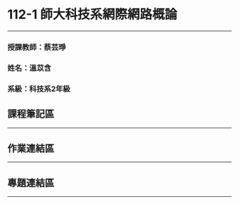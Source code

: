 # 112-1 師大科技系網際網路概論
---
### 授課教師：蔡芸琤
### 姓名：溫苡含
### 系級：科技系2年級

## 課程筆記區
---
## 作業連結區
---
## 專題連結區
---

